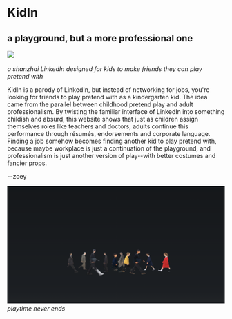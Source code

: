 # KidIn
## a playground, but a more professional one

![
](<Screenshot 2025-10-23 at 17.46.09.png>)
<br>

*a shanzhai LinkedIn designed for kids to make friends they can play pretend with*
<br>

KidIn is a parody of LinkedIn, but instead of networking for jobs, you're looking for friends to play pretend with as a kindergarten kid. The idea came from the parallel between childhood pretend play and adult professionalism. By twisting the familiar interface of LinkedIn into something childish and absurd, this website shows that just as children assign themselves roles like teachers and doctors, adults continue this performance through résumés, endorsements and corporate language. Finding a job somehow becomes finding another kid to play pretend with, because maybe workplace is just a continuation of the playground, and professionalism is just another version of play--with better costumes and fancier props.

--zoey


![alt text](<Screenshot 2025-10-25 at 23.23.40.png>)
*playtime never ends*